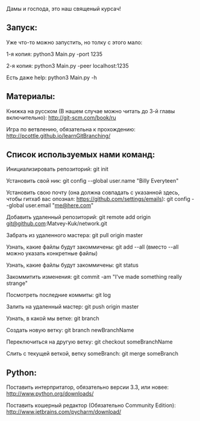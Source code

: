 Дамы и господа, это наш священый курсач!

Запуск:
------------
Уже что-то можно запустить, но толку с этого мало:

1-я копия: python3 Main.py -port 1235

2-я копия: python3 Main.py -peer localhost:1235

Есть даже help: python3 Main.py -h

Материалы:
------------

Книжка на русском (В нашем случае можно читать до 3-й главы включительно): http://git-scm.com/book/ru

Игра по ветвлению, обязательна к прохождению: http://pcottle.github.io/learnGitBranching/

Список используемых нами команд:
------------

Инициализировать репозиторий: git init

Установить свой ник: git config --global user.name "Billy Everyteen"

Установить свою почту (она должна совпадать с указанной здесь, чтобы гитхаб вас опознал: https://github.com/settings/emails): git config --global user.email "me@here.com"

Добавить удаленный репозиторий: git remote add origin git@github.com:Matvey-Kuk/network.git

Забрать из удаленного мастера: git pull origin master

Узнать, какие файлы будут закоммичены: git add --all (вместо --all можно указать конкретные файлы)

Узнать, какие файлы будут закоммичены: git status

Закоммитить изменения: git commit -am "I've made something really strange"

Посмотреть последние коммиты: git log

Залить на удаленный мастер: git push origin master

Узнать, в какой мы ветке: git branch

Создать новую ветку: git branch newBranchName

Переключиться на другую ветку: git checkout someBranchName

Слить с текущей веткой, ветку someBranch: git merge someBranch

Python:
------------

Поставить интерпритатор, обязательно версии 3.3, или новее: http://www.python.org/downloads/

Поставить кошерный редактор (Обязательно Community Edition): http://www.jetbrains.com/pycharm/download/